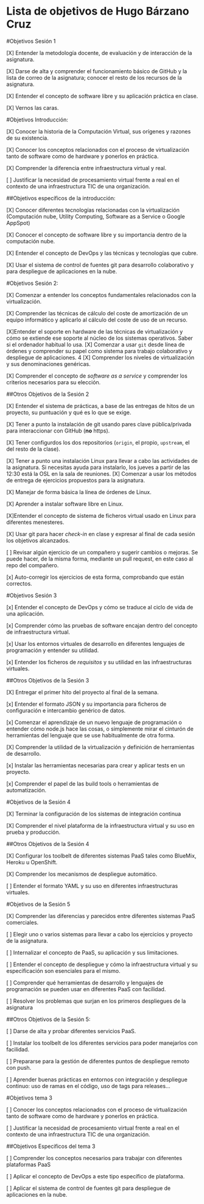 Lista de objetivos de Hugo Bárzano Cruz
============================


#Objetivos Sesión 1

[X] Entender la metodología docente, de evaluación y de interacción de la asignatura.

[X] Darse de alta y comprender el funcionamiento básico de GitHub y la lista de correo de la asignatura; conocer el resto de los recursos de la asignatura.

[X] Entender el concepto de software libre y su aplicación práctica en clase.

[X] Vernos las caras.

#Objetivos Introducción: 

[X] Conocer la historia de la Computación Virtual, sus orígenes y razones de su existencia.

[X] Conocer los conceptos relacionados con el proceso de virtualización tanto de software como de hardware y ponerlos en práctica.

[X] Comprender la diferencia entre infraestructura virtual y real.

[ ] Justificar la necesidad de procesamiento virtual frente a real en el contexto de una infraestructura TIC de una organización.

##Objetivos específicos de la introducción:

[X] Conocer diferentes tecnologías relacionadas con la virtualización (Computación nube, Utility Computing, Software as a Service o 		Google AppSpot)

[X] Conocer el concepto de software libre y su importancia dentro de la computación nube.

[X] Entender el concepto de DevOps y las técnicas y tecnologías que cubre.

[X] Usar el sistema de control de fuentes git para desarrollo colaborativo y para despliegue de aplicaciones en la nube.

#Objetivos Sesión 2:

[X] Comenzar a entender los conceptos fundamentales relacionados con la virtualización.

[X] Comprender las técnicas de cálculo del coste de amortización de un equipo informático y aplicarlo al cálculo del coste de uso de un
recurso.

[X]Entender el soporte en hardware de las técnicas de virtualización y cómo se extiende ese soporte al núcleo de los sistemas operativos. Saber si el ordenador habitual lo usa.
[X] Comenzar a usar `git` desde línea de órdenes y comprender su papel como sistema para trabajo colaborativo y despliegue de aplicaciones.
4
[X] Comprender los niveles de virtualización y sus denominaciones genéricas.

[X] Comprender el concepto de *software as a service* y comprender los criterios necesarios para su elección.

##Otros Objetivos de la Sesión 2

[X] Entender el sistema de prácticas, a base de las entregas de hitos de un proyecto, su puntuación y qué es lo que se exige. 

[X] Tener a punto la instalación de git usando pares clave pública/privada para interaccionar con GitHub (**no** https).
	
[X] Tener configurdos los dos repositorios (`origin`, el propio, `upstream`, el del resto de la clase). 
	
[X] Tener a punto una instalación Linux para llevar a cabo las actividades de la asignatura. Si necesitas ayuda para instalarlo, los
	    jueves a partir de las 12:30 está la OSL en la sala de reuniones. 
[X] Comenzar a usar los métodos de entrega de ejercicios propuestos para la asignatura. 
	
[X] Manejar de forma básica la línea de órdenes de Linux.
	
[X] Aprender a instalar software libre en Linux.

[X]Entender el concepto de sistema de ficheros virtual usado en Linux para diferentes menesteres.

[X] Usar git para hacer *check-in* en clase y expresar al final de cada sesión los objetivos alcanzados.

[ ] Revisar algún ejercicio de un compañero y sugerir cambios o mejoras. Se puede hacer, de la misma forma, mediante un pull 		    request, en este caso al repo del compañero.
	
[x] Auto-corregir los ejercicios de esta forma, comprobando que están correctos.

#Objetivos Sesión 3

[x] Entender el concepto de DevOps y cómo se traduce al ciclo de vida de una aplicación.

[x] Comprender cómo las pruebas de software encajan dentro del concepto de infraestructura virtual.

[x] Usar los entornos virtuales de desarrollo en diferentes lenguajes de  programación y entender su utilidad.

[x] Entender los ficheros de *requisitos* y su utilidad en las infraestructuras virtuales.

##Otros Objetivos de la Sesión 3

[X] Entregar el primer hito del proyecto al final de la semana.

[x] Entender el formato JSON y su importancia para ficheros de configuración e intercambio genérico de datos. 

[x] Comenzar el aprendizaje de un nuevo lenguaje de programación o entender cómo node.js hace las cosas, o simplemente mirar el
  	    cinturón de herramientas del lenguaje que se use habitualmente de otra forma.

[X] Comprender la utilidad de la virtualización y definición de herramientas de desarrollo.

[x] Instalar las herramientas necesarias para crear y aplicar tests en un proyecto.
	
[x] Comprender el papel de las build tools o herramientas de automatización. 

#Objetivos de la Sesión 4

[X] Terminar la configuración de los sistemas de integración continua

[X] Comprender el nivel plataforma de la infraestructura virtual y su uso en prueba y producción.

##Otros Objetivos de la Sesión 4

[X] Configurar los toolbelt de diferentes sistemas PaaS tales como BlueMix, Heroku u OpenShift.

[X] Comprender los mecanismos de despliegue automático.

[ ] Entender el formato YAML y su uso en diferentes infraestructuras virtuales. 

#Objetivos de la Sesión 5

[X] Comprender las diferencias y parecidos entre diferentes sistemas PaaS comerciales.
    
[ ] Elegir uno o varios sistemas para llevar a cabo los ejercicios y proyecto de la asignatura.
    
[ ] Internalizar el concepto de PaaS, su aplicación y sus limitaciones.
    
[ ] Entender el concepto de despliegue y cómo la infraestructura virtual y su especificación son esenciales para el mismo.

[ ] Comprender qué herramientas de desarrollo y lenguajes de programación se pueden usar en diferentes PaaS con facilidad.
    
[ ] Resolver los problemas que surjan en los primeros despliegues de la asignatura

##Otros Objetivos de la Sesión 5:

[ ] Darse de alta y probar diferentes servicios PaaS.

[ ] Instalar los toolbelt de los diferentes servicios para poder manejarlos con facilidad.

[ ] Prepararse para la gestión de diferentes puntos de despliegue remoto con push.
    
[ ] Aprender buenas prácticas en entornos con integración y despliegue continuo: uso de ramas en el código, uso de tags para releases... 

#Objetivos tema 3

[ ] Conocer los conceptos relacionados con el proceso de virtualización tanto de software como de hardware y ponerlos en práctica.

[ ] Justificar la necesidad de procesamiento virtual frente a real en el contexto de una infraestructura TIC de una organización.

##Objetivos Especificos del tema 3

[ ] Comprender los conceptos necesarios para trabajar con diferentes plataformas PaaS

[ ] Aplicar el concepto de DevOps a este tipo específico de plataforma.

[ ] Aplicar el sistema de control de fuentes git para despliegue de aplicaciones en la nube.





